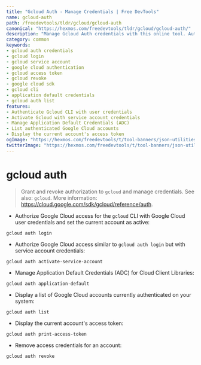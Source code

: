 ```yaml
---
title: "Gcloud Auth - Manage Credentials | Free DevTools"
name: gcloud-auth
path: /freedevtools/tldr/gcloud/gcloud-auth
canonical: "https://hexmos.com/freedevtools/tldr/gcloud/gcloud-auth/"
description: "Manage Gcloud Auth credentials with this online tool. Authenticate, list accounts, and revoke access easily. Free online tool, no registration required."
category: common
keywords:
- gcloud auth credentials
- gcloud login
- gcloud service account
- google cloud authentication
- gcloud access token
- gcloud revoke
- google cloud sdk
- gcloud cli
- application default credentials
- gcloud auth list
features:
- Authenticate Gcloud CLI with user credentials
- Activate Gcloud with service account credentials
- Manage Application Default Credentials (ADC)
- List authenticated Google Cloud accounts
- Display the current account's access token
ogImage: "https://hexmos.com/freedevtools/t/tool-banners/json-utilities-banner.png"
twitterImage: "https://hexmos.com/freedevtools/t/tool-banners/json-utilities-banner.png"
---
```


# gcloud auth

> Grant and revoke authorization to `gcloud` and manage credentials.
> See also: `gcloud`.
> More information: <https://cloud.google.com/sdk/gcloud/reference/auth>.

- Authorize Google Cloud access for the `gcloud` CLI with Google Cloud user credentials and set the current account as active:

`gcloud auth login`

- Authorize Google Cloud access similar to `gcloud auth login` but with service account credentials:

`gcloud auth activate-service-account`

- Manage Application Default Credentials (ADC) for Cloud Client Libraries:

`gcloud auth application-default`

- Display a list of Google Cloud accounts currently authenticated on your system:

`gcloud auth list`

- Display the current account's access token:

`gcloud auth print-access-token`

- Remove access credentials for an account:

`gcloud auth revoke`
